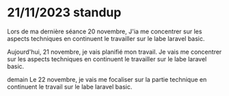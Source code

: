 # 21/11/2023 standup 
Lors de ma dernière séance 20 novembre, J'ia me concentrer sur les aspects techniques en continuent le  travailler sur le labe laravel basic.

Aujourd'hui, 21 novembre, je vais planifié mon travail. Je vais me concentrer sur les aspects techniques en continuent le travailler sur le labe laravel basic.

demain Le  22 novembre, je vais me focaliser sur la partie technique en continuent le travail sur le  labe laravel basic.